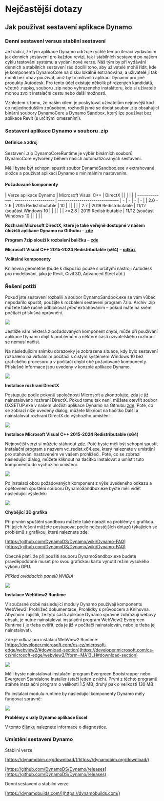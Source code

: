 # Nejčastější dotazy

## Jak používat sestavení aplikace Dynamo

### Denní sestavení versus stabilní sestavení

Je tradicí, že tým aplikace Dynamo udržuje rychlé tempo iterací vydáváním jak denních sestavení pro každou revizi, tak i stabilních sestavení po našem cyklu testování systému a vydání nové verze. Náš tým by při vydávání denních a stabilních sestavení rád docílil toho, aby uživatelé mohli řídit, kde je komponenta DynamoCore na disku lokálně extrahována, a uživatelé ji tak mohli bez obav používat, aniž by to ovlivnilo aplikaci Dynamo pro jiné produkty Autodesk. Pro tento účel existuje několik přirozených kandidátů, včetně .nupkg, souboru .zip nebo vyhrazeného instalátoru, kde si uživatelé mohou zvolit instalační cestu nebo další možnosti.

Vzhledem k tomu, že naším cílem je poskytovat uživatelům nejnovější kód co nejjednodušším způsobem, rozhodli jsme se dodat soubor .zip obsahující binární soubory DynamoCore a Dynamo Sandbox, který lze používat bez aplikace Revit (s určitými omezeními).

### Sestavení aplikace Dynamo v souboru .zip

#### Definice a zdroj

Sestavení .zip DynamoCoreRuntime je výběr binárních souborů DynamoCore vytvořený během našich automatizovaných sestavení.

Měli byste být schopni spustit soubor DynamoSandbox.exe v extrahované složce a používat aplikaci Dynamo s minimálním nastavením.

#### Požadované komponenty

| Verze aplikace Dynamo | Microsoft Visual C++ | DirectX | | | | | | -------------- | -------------------- | ------------------------------- | - | - | - | - | | 2.0 - 2.6 | 2015 Redistributable | 10 | | | | | | 2.7 | 2019 Redistributable | 11/12 (součást Windows 10 | | | | | | >=2.8 | 2019 Redistributable | 11/12 (součást Windows 10 | | | | |

**Rozhraní Microsoft DirectX, které je také veřejně dostupné v našem úložišti aplikace Dynamo na Githubu** – [**zde**](https://github.com/DynamoDS/Dynamo/tree/master/tools/install/Extra/DirectX)

**Program 7zip slouží k rozbalení balíčku** – [**zde**](https://www.7-zip.org/download.html)

**Microsoft Visual C++ 2015-2024 Redistributable (x64)** – [**odkaz**](https://aka.ms/vs/17/release/vc_redist.x64.exe)

**Volitelné komponenty**

Knihovna geometrie (bude k dispozici pouze s určitými nástroji Autodesk pro modelování, jako je Revit, Civil 3D, Advanced Steel atd.)

### Řešení potíží

Pokud jste sestavení rozbalili a soubor DynamoSandbox.exe se vám vůbec nepodařilo spustit, použijte k rozbalení sestavení program 7zip. Archiv .zip můžete také ručně odblokovat _před_ extrahováním – pokud máte na svém počítači příslušná oprávnění.

![](images/a-7/dynamo-builds-1.png)

Jestliže vám některá z požadovaných komponent chybí, může při používání aplikace Dynamo dojít k problémům a některé části uživatelského rozhraní se nemusí načíst.

Na následujícím snímku obrazovky je zobrazena situace, kdy bylo sestavení rozbaleno na virtuálním počítači s čistým systémem Windows 10 bez grafického procesoru a v počítači chybí obě požadované komponenty. Příslušné informace jsou uvedeny v konzole aplikace Dynamo.

![](images/a-7/dynamo-builds-2.png)

**Instalace rozhraní DirectX**

Postupujte podle pokynů společnosti Microsoft a zkontrolujte, zda je již nainstalováno rozhraní DirectX. Pokud tomu tak není, můžete otevřít soubor DXSETUP.exe v našem úložišti aplikace Dynamo na Githubu [zde](https://github.com/DynamoDS/Dynamo/tree/master/tools/install/Extra/DirectX). Poté, co se zobrazí níže uvedený dialog, můžete kliknout na tlačítko Další a nainstalovat rozhraní DirectX do výchozího umístění.

![](images/a-7/dynamo-builds-3.png)

**Instalace Microsoft Visual C++ 2015-2024 Redistributable (x64)**

Nejnovější verzi si můžete stáhnout [zde](https://aka.ms/vs/17/release/vc_redist.x64.exe). Poté byste měli být schopni spustit instalační program s názvem vc_redist.x64.exe, který naleznete v umístění pro stahování nastaveném ve vašem prohlížeči. Poté, co se zobrazí následující dialog, můžete kliknout na tlačítko Instalovat a umístit tuto komponentu do výchozího umístění.

![](images/a-7/dynamo-builds-4.png)

Po instalaci obou požadovaných komponent z výše uvedeného odkazu a opětovném spuštění souboru DynamoSandbox.exe byste měli vidět následující výsledek:

![](images/a-7/dynamo-builds-5.png)

**Chybějící 3D grafika**

Při prvním spuštění sandboxu můžete také narazit na problémy s grafikou. Při jejich řešení můžete postupovat podle nejčastějších dotazů týkajících se problémů s grafikou, které naleznete zde:

[https://github.com/DynamoDS/Dynamo/wiki/Dynamo-FAQ](https://github.com/DynamoDS/Dynamo/wiki/Dynamo-FAQ)

Obecně platí, že při použití souboru DynamoSandbox.exe budete pravděpodobně muset pro svou grafickou kartu vynutit režim vysokého výkonu GPU.

_Příklad ovládacích panelů NVIDIA:_

![](images/a-7/dynamo-builds-6.png)

**Instalace WebView2 Runtime**

V současné době následující moduly Dynamo používají komponentu WebView2: Prohlížeč dokumentace, Prohlídky s průvodcem a Knihovna. Abychom zajistili, že tyto části aplikace Dynamo správně zobrazují webový obsah, je nutné nainstalovat instalační program WebView2 Evergreen Runtime ( je třeba ověřit, zda je již v počítači nainstalován, nebo je třeba jej nainstalovat).

Zde je odkaz pro instalaci WebView2 Runtime: [https://developer.microsoft.com/cs-cz/microsoft-edge/webview2/#download-section](https://developer.microsoft.com/cs-cz/microsoft-edge/webview2/?form=MA13LH#download-section)

![](images/a-7/dynamo-builds-7.png)

Měli byste nainstalovat instalační program Evergreen Bootstrapper nebo Evergreen Standalone Installer (stačí jeden z nich). První z těchto programů stáhne instalační program o velikosti 1.5 MB, druhý pak o velikosti 130 MB.

Po instalaci modulu runtime by následující komponenty Dynamo měly fungovat správně:

![](images/a-7/dynamo-builds-8.png)

**Problémy s uzly Dynamo aplikace Excel**

V tomto [článku](https://knowledge.autodesk.com/support/revit-products/troubleshooting/caas/sfdcarticles/sfdcarticles/Warning-Data-ImportExcel-operation-failed-Could-not-load-file-or-assembly-Microsoft-Office-Interop-Excel-when-running-the-Dynamo-script-in-Revit.html) naleznete informace o diagnostice.

### Umístění sestavení Dynamo

Stabilní verze

[https://dynamobim.org/download/](https://dynamobim.org/download/)

[https://github.com/DynamoDS/Dynamo/releases](https://github.com/DynamoDS/Dynamo/releases)

Denní sestavení a stabilní verze

[https://dynamobuilds.com/](https://dynamobuilds.com/)
